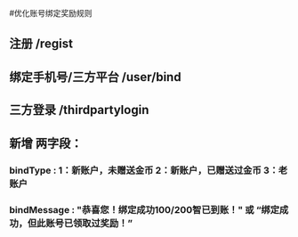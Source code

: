 #优化账号绑定奖励规则

## 注册    /regist
## 绑定手机号/三方平台   /user/bind
## 三方登录  /thirdpartylogin

## 新增 两字段：
### bindType : 1：新账户，未赠送金币  2：新账户，已赠送过金币 3：老账户
### bindMessage : "恭喜您！绑定成功100/200智已到账！"   或  “绑定成功，但此账号已领取过奖励！”


